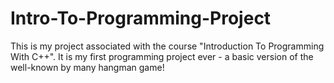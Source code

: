 # Intro-To-Programming-Project
This is my project associated with the course "Introduction To Programming With C++".
It is my first programming project ever - a basic version of the well-known by many hangman game!
